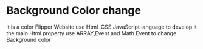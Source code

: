 # Background Color change 
it is a color Flipper Website use Html ,CSS,JavaScript language to develop it the main Html property use ARRAY,Event and Math Event to change Background color
